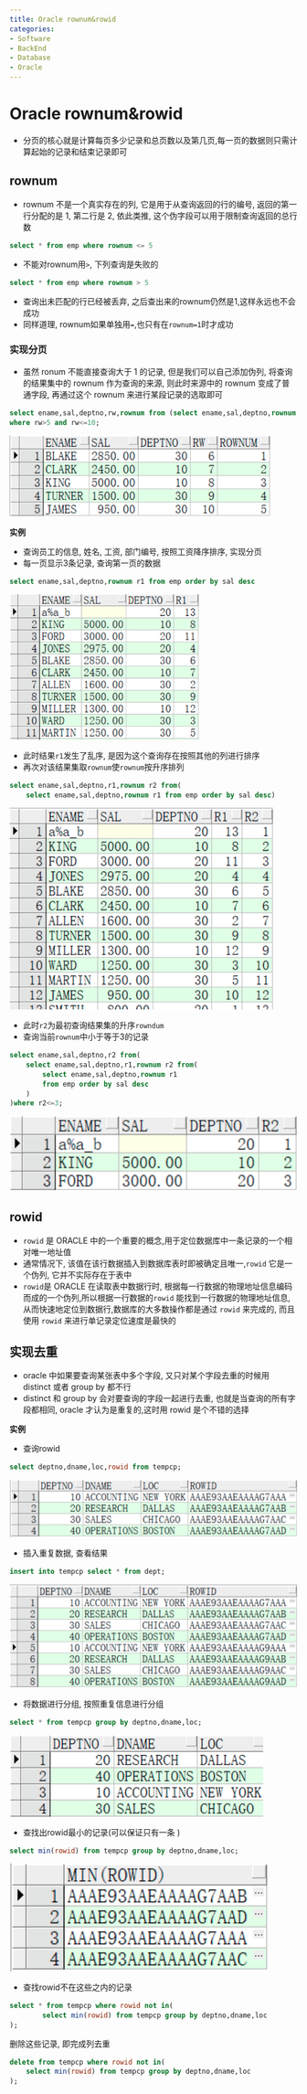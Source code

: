 ```yaml
---
title: Oracle rownum&rowid
categories:
- Software
- BackEnd
- Database
- Oracle
---
```

# Oracle rownum&rowid

- 分页的核心就是计算每页多少记录和总页数以及第几页,每一页的数据则只需计算起始的记录和结束记录即可

## rownum

- rownum 不是一个真实存在的列, 它是用于从查询返回的行的编号, 返回的第一行分配的是 1, 第二行是 2, 依此类推, 这个伪字段可以用于限制查询返回的总行数

```sql
select * from emp where rownum <= 5
```

- 不能对rownum用`>`, 下列查询是失败的

```sql
select * from emp where rownum > 5
```

- 查询出未匹配的行已经被丢弃, 之后查出来的rownum仍然是1,这样永远也不会成功
- 同样道理, rownum如果单独用`=`,也只有在`rownum=1`时才成功

### 实现分页

- 虽然 ronum 不能直接查询大于 1 的记录, 但是我们可以自己添加伪列, 将查询的结果集中的 rownum 作为查询的来源, 则此时来源中的 rownum 变成了普通字段, 再通过这个 rownum 来进行某段记录的选取即可

```sql
select ename,sal,deptno,rw,rownum from (select ename,sal,deptno,rownum rw from emp)
where rw>5 and rw<=10;
```

<img src="https://raw.githubusercontent.com/LuShan123888/Files/main/Pictures/2020-12-10-image-20201019112139977.png" alt="image-20201019112139977" style="zoom:50%;" />

**实例**

- 查询员工的信息, 姓名, 工资, 部门编号, 按照工资降序排序, 实现分页
- 每一页显示3条记录, 查询第一页的数据

```sql
select ename,sal,deptno,rownum r1 from emp order by sal desc
```

<img src="https://raw.githubusercontent.com/LuShan123888/Files/main/Pictures/2020-12-10-image-20201019113234148.png" alt="image-20201019113234148" style="zoom: 67%;" />

- 此时结果`r1`发生了乱序, 是因为这个查询存在按照其他的列进行排序
- 再次对该结果集取`rownum`使`rownum`按升序排列

```sql
select ename,sal,deptno,r1,rownum r2 from(
	select ename,sal,deptno,rownum r1 from emp order by sal desc)
```

<img src="https://raw.githubusercontent.com/LuShan123888/Files/main/Pictures/2020-12-10-2020-11-06-image-20201019113330065.png" alt="image-20201019113330065" style="zoom:50%;" />

- 此时`r2`为最初查询结果集的升序`rowndum`
- 查询当前`rownum`中小于等于3的记录

```sql
select ename,sal,deptno,r2 from(
	select ename,sal,deptno,r1,rownum r2 from(
		select ename,sal,deptno,rownum r1
		from emp order by sal desc
	)
)where r2<=3;
```

<img src="https://raw.githubusercontent.com/LuShan123888/Files/main/Pictures/2020-12-10-2020-11-06-image-20201019113411210.png" alt="image-20201019113411210" style="zoom:50%;" />

## rowid

- `rowid` 是 ORACLE 中的一个重要的概念,用于定位数据库中一条记录的一个相对唯一地址值
- 通常情况下, 该值在该行数据插入到数据库表时即被确定且唯一,`rowid` 它是一个伪列, 它并不实际存在于表中
- `rowid`是 ORACLE 在读取表中数据行时, 根据每一行数据的物理地址信息编码而成的一个伪列,所以根据一行数据的`rowid` 能找到一行数据的物理地址信息,从而快速地定位到数据行,数据库的大多数操作都是通过 `rowid` 来完成的, 而且使用 `rowid` 来进行单记录定位速度是最快的

## 实现去重

- oracle 中如果要查询某张表中多个字段, 又只对某个字段去重的时候用 distinct 或者 group by 都不行
- distinct 和 group by 会对要查询的字段一起进行去重, 也就是当查询的所有字段都相同, oracle 才认为是重复的,这时用 rowid 是个不错的选择

**实例**

- 查询rowid

```sql
select deptno,dname,loc,rowid from tempcp;
```

<img src="https://raw.githubusercontent.com/LuShan123888/Files/main/Pictures/2020-12-10-image-20201019132935238.png" alt="image-20201019132935238" style="zoom:50%;" />

- 插入重复数据, 查看结果

```sql
insert into tempcp select * from dept;
```

<img src="https://raw.githubusercontent.com/LuShan123888/Files/main/Pictures/2020-12-10-image-20201019133113356.png" alt="image-20201019133113356" style="zoom:50%;" />

- 将数据进行分组, 按照重复信息进行分组

```sql
select * from tempcp group by deptno,dname,loc;
```

<img src="https://raw.githubusercontent.com/LuShan123888/Files/main/Pictures/2020-12-10-image-20201019133351902.png" alt="image-20201019133351902" style="zoom:50%;" />

- 查找出rowid最小的记录(可以保证只有一条 )

```sql
select min(rowid) from tempcp group by deptno,dname,loc;
```

<img src="https://raw.githubusercontent.com/LuShan123888/Files/main/Pictures/2020-12-10-image-20201019133505973.png" alt="image-20201019133505973" style="zoom:50%;" />

- 查找rowid不在这些之内的记录

```sql
select * from tempcp where rowid not in(
    	select min(rowid) from tempcp group by deptno,dname,loc
);
```

删除这些记录,  即完成列去重

```sql
delete from tempcp where rowid not in(
	select min(rowid) from tempcp group by deptno,dname,loc
);
```

